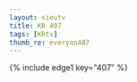 ```yaml
--- 
layout: sieutv
title: KR 407
tags: [KRtv]
thumb_re: everyon407
---
```

{% include edge1 key="407" %} 
